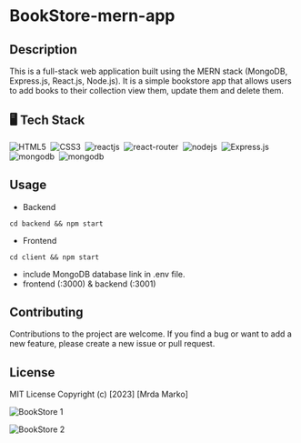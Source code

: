 # BookStore-mern-app

## Description

This is a full-stack web application built using the MERN stack (MongoDB, Express.js, React.js, Node.js). It is a simple bookstore app that allows users to add books to their collection view them, update them and delete them.

## 🖥️ Tech Stack

![HTML5](https://img.shields.io/badge/HTML5-E34F26?style=for-the-badge&logo=html5&logoColor=white)&nbsp;
![CSS3](https://img.shields.io/badge/CSS3-1572B6?style=for-the-badge&logo=css3&logoColor=white)&nbsp;
![reactjs](https://img.shields.io/badge/React-20232A?style=for-the-badge&logo=react&logoColor=61DAFB)&nbsp;
![react-router](https://img.shields.io/badge/React_Router-CA4245?style=for-the-badge&logo=react-router&logoColor=white)&nbsp;
![nodejs](https://img.shields.io/badge/Node.js-43853D?style=for-the-badge&logo=node.js&logoColor=white)&nbsp;
![Express.js](https://img.shields.io/badge/express.js-%23404d59.svg?style=for-the-badge&logo=express&logoColor=%2361DAFB)
![mongodb](https://img.shields.io/badge/MongoDB-4EA94B?style=for-the-badge&logo=mongodb&logoColor=white)&nbsp;
![mongodb](https://img.shields.io/badge/mongoose-4EA94B?style=for-the-badge&logo=mongoose&logoColor=white)&nbsp;

## Usage

- Backend
```
cd backend && npm start
```
- Frontend
```
cd client && npm start
```
- include MongoDB database link in .env file.
- frontend (:3000) & backend (:3001)

## Contributing

Contributions to the project are welcome. If you find a bug or want to add a new feature, please create a new issue or pull request.

## License

MIT License
Copyright (c) [2023] [Mrda Marko]

![BookStore 1](https://github.com/markk300/BookStore-mern-app/assets/107115757/be8de96a-0665-4218-985c-f055202fa356)


![BookStore 2](https://github.com/markk300/BookStore-mern-app/assets/107115757/37cb18db-104b-476f-8096-d747f2f3dd15)
